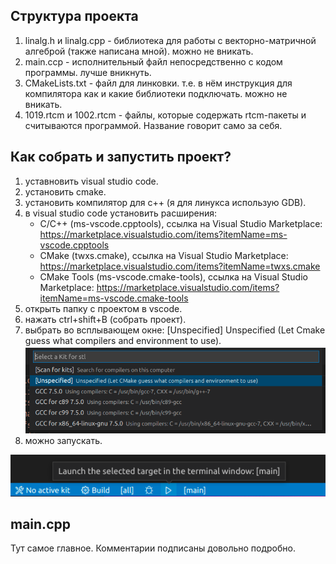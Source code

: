 Структура проекта
-----------------

1. linalg.h и linalg.cpp - библиотека для работы с векторно-матричной алгеброй (также написана мной). можно не вникать. 
2. main.ccp - исполнительный файл непосредственно с кодом программы. лучше вникнуть.
3. CMakeLists.txt - файл для линковки. т.е. в нём инструкция для компилятора как и какие библиотеки подключать. можно не вникать.
4. 1019.rtcm и 1002.rtcm - файлы, которые содержать rtcm-пакеты и считываются программой. Название говорит само за себя.

Как собрать и запустить проект?
-------------------------------
1. уставновить visual studio code.
2. установить cmake.
3. установить компилятор для c++ (я для линукса использую GDB).
4. в visual studio code установить расширения: 
	- C/C++	(ms-vscode.cpptools), ссылка на Visual Studio Marketplace: 
	https://marketplace.visualstudio.com/items?itemName=ms-vscode.cpptools
	- CMake (twxs.cmake), ссылка на Visual Studio Marketplace: 
	https://marketplace.visualstudio.com/items?itemName=twxs.cmake
	- CMake Tools (ms-vscode.cmake-tools), ссылка на Visual Studio Marketplace: 
	https://marketplace.visualstudio.com/items?itemName=ms-vscode.cmake-tools
5. открыть папку с проектом в vscode.
6. нажать ctrl+shift+B (собрать проект).
7. выбрать во всплывающем окне: [Unspecified] Unspecified (Let Cmake guess what compilers and environment to use).
![alt text](screenshots/unspec.png "скриншот всплывающего окна")
8. можно запускать.

![alt text](screenshots/launch.png "запуск")

main.cpp
--------

Тут самое главное. Комментарии подписаны довольно подробно.
